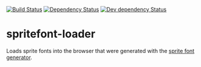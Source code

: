 [![Build Status][travis-svg]][travis-url]
[![Dependency Status][david-deps-svg]][david-deps-url]
[![Dev dependency Status][david-devdeps-svg]][david-devdeps-url]

# spritefont-loader
Loads sprite fonts into the browser that were generated with the [sprite font generator](https://github.com/andormade/spritefont).



[travis-svg]: https://travis-ci.org/andormade/spritefont-loader.svg?branch=master
[travis-url]: https://travis-ci.org/andormade/spritefont-loader
[david-deps-svg]: https://david-dm.org/andormade/spritefont-loader.svg
[david-deps-url]: https://david-dm.org/andormade/spritefont-loader
[david-devdeps-svg]: https://david-dm.org/andormade/spritefont-loader/dev-status.svg
[david-devdeps-url]: https://david-dm.org/andormade/spritefont-loader#info=devDependencies
